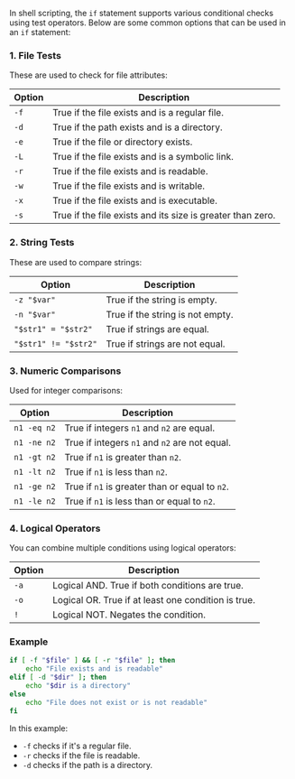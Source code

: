 In shell scripting, the `if` statement supports various conditional checks using test operators. Below are some common options that can be used in an `if` statement:

### 1. **File Tests**
These are used to check for file attributes:

| Option  | Description                                               |
|---------|-----------------------------------------------------------|
| `-f`    | True if the file exists and is a regular file.             |
| `-d`    | True if the path exists and is a directory.                |
| `-e`    | True if the file or directory exists.                      |
| `-L`    | True if the file exists and is a symbolic link.            |
| `-r`    | True if the file exists and is readable.                   |
| `-w`    | True if the file exists and is writable.                   |
| `-x`    | True if the file exists and is executable.                 |
| `-s`    | True if the file exists and its size is greater than zero. |

### 2. **String Tests**
These are used to compare strings:

| Option             | Description                                  |
|--------------------|----------------------------------------------|
| `-z "$var"`        | True if the string is empty.                 |
| `-n "$var"`        | True if the string is not empty.             |
| `"$str1" = "$str2"`| True if strings are equal.                   |
| `"$str1" != "$str2"`| True if strings are not equal.               |

### 3. **Numeric Comparisons**
Used for integer comparisons:

| Option        | Description                                   |
|---------------|-----------------------------------------------|
| `n1 -eq n2`   | True if integers `n1` and `n2` are equal.     |
| `n1 -ne n2`   | True if integers `n1` and `n2` are not equal. |
| `n1 -gt n2`   | True if `n1` is greater than `n2`.            |
| `n1 -lt n2`   | True if `n1` is less than `n2`.               |
| `n1 -ge n2`   | True if `n1` is greater than or equal to `n2`.|
| `n1 -le n2`   | True if `n1` is less than or equal to `n2`.   |

### 4. **Logical Operators**
You can combine multiple conditions using logical operators:

| Option  | Description                                 |
|---------|---------------------------------------------|
| `-a`    | Logical AND. True if both conditions are true.|
| `-o`    | Logical OR. True if at least one condition is true.|
| `!`     | Logical NOT. Negates the condition.          |

### Example

```bash
if [ -f "$file" ] && [ -r "$file" ]; then
    echo "File exists and is readable"
elif [ -d "$dir" ]; then
    echo "$dir is a directory"
else
    echo "File does not exist or is not readable"
fi
```

In this example:
- `-f` checks if it's a regular file.
- `-r` checks if the file is readable.
- `-d` checks if the path is a directory.
